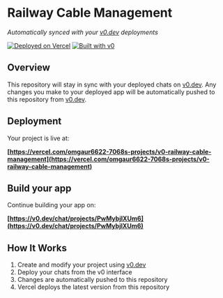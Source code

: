 # Railway Cable Management

*Automatically synced with your [v0.dev](https://v0.dev) deployments*

[![Deployed on Vercel](https://img.shields.io/badge/Deployed%20on-Vercel-black?style=for-the-badge&logo=vercel)](https://vercel.com/omgaur6622-7068s-projects/v0-railway-cable-management)
[![Built with v0](https://img.shields.io/badge/Built%20with-v0.dev-black?style=for-the-badge)](https://v0.dev/chat/projects/PwMybjIXUm6)

## Overview

This repository will stay in sync with your deployed chats on [v0.dev](https://v0.dev).
Any changes you make to your deployed app will be automatically pushed to this repository from [v0.dev](https://v0.dev).

## Deployment

Your project is live at:

**[https://vercel.com/omgaur6622-7068s-projects/v0-railway-cable-management](https://vercel.com/omgaur6622-7068s-projects/v0-railway-cable-management)**

## Build your app

Continue building your app on:

**[https://v0.dev/chat/projects/PwMybjIXUm6](https://v0.dev/chat/projects/PwMybjIXUm6)**

## How It Works

1. Create and modify your project using [v0.dev](https://v0.dev)
2. Deploy your chats from the v0 interface
3. Changes are automatically pushed to this repository
4. Vercel deploys the latest version from this repository
